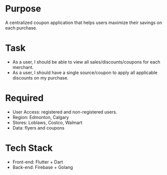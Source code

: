 # Purpose
A centralized coupon application that helps users maximize their savings on each purchase.

# Task
- As a user, I should be able to view all sales/discounts/coupons for each merchant.
- As a user, I should have a single source/coupon to apply all applicable discounts on my purchase.

# Required
- User Access: registered and non-registered users.
- Region: Edmonton, Calgary
- Stores: Loblaws, Costco, Walmart
- Data: flyers and coupons

# Tech Stack
- Front-end: Flutter + Dart
- Back-end: Firebase + Golang 
